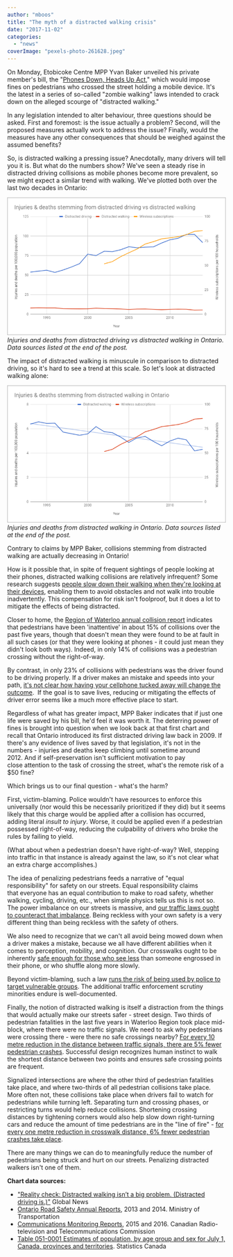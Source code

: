 ```yaml
---
author: "mboos"
title: "The myth of a distracted walking crisis"
date: "2017-11-02"
categories: 
  - "news"
coverImage: "pexels-photo-261628.jpeg"
---
```


On Monday, Etobicoke Centre MPP Yvan Baker unveiled his private member's bill, the "[Phones Down, Heads Up Act](https://www.ontla.on.ca/web/bills/bills_detail.do?locale=en&Intranet=&BillID=5235)," which would impose fines on pedestrians who crossed the street holding a mobile device. It's the latest in a series of so-called "zombie walking" laws intended to crack down on the alleged scourge of "distracted walking."

In any legislation intended to alter behaviour, three questions should be asked. First and foremost: is the issue actually a problem? Second, will the proposed measures actually work to address the issue? Finally, would the measures have any other consequences that should be weighed against the assumed benefits?<!--more-->

So, is distracted walking a pressing issue? Anecdotally, many drivers will tell you it is. But what do the numbers show? We've seen a steady rise in distracted driving collisions as mobile phones become more prevalent, so we might expect a similar trend with walking. We've plotted both over the last two decades in Ontario:

[![](/images/distracted5.png "Injuries and deaths from distracted driving vs distracted walking in Ontario")](/images/distracted5.png)
*Injuries and deaths from distracted driving vs distracted walking in Ontario. Data sources listed at the end of the post.*

The impact of distracted walking is minuscule in comparison to distracted driving, so it's hard to see a trend at this scale. So let's look at distracted walking alone:

[![](/images/distracted6.png "Injuries and deaths from distracted walking in Ontario.")](/images/distracted6.png)
*Injuries and deaths from distracted walking in Ontario. Data sources listed at the end of the post.*

Contrary to claims by MPP Baker, collisions stemming from distracted walking are actually decreasing in Ontario!

How is it possible that, in spite of frequent sightings of people looking at their phones, distracted walking collisions are relatively infrequent? Some research suggests [people slow down their walking when they're looking at their devices](https://www.npr.org/sections/health-shots/2015/07/29/427417340/texting-while-walking-are-you-cautious-or-clueless), enabling them to avoid obstacles and not walk into trouble inadvertently. This compensation for risk isn't foolproof, but it does a lot to mitigate the effects of being distracted.

Closer to home, the [Region of Waterloo annual collision report](https://www.regionofwaterloo.ca/en/gettingAround/resources/2016_Annual_Collision_Report.pdf) indicates that pedestrians have been 'inattentive' in about 15% of collisions over the past five years, though that doesn't mean they were found to be at fault in all such cases (or that they were looking at phones - it could just mean they didn't look both ways). Indeed, in only 14% of collisions was a pedestrian crossing without the right-of-way.

By contrast, in only 23% of collisions with pedestrians was the driver found to be driving properly. If a driver makes an mistake and speeds into your path, [it's not clear how having your cellphone tucked away will change the outcome](https://www.metronews.ca/views/toronto/torys-toronto-matt-elliott/2017/10/30/why-a-zombie-law-won-t-stop-the-killing-and-maiming-happening-on-toronto-streets.html).  If the goal is to save lives, reducing or mitigating the effects of driver error seems like a much more effective place to start.

Regardless of what has greater impact, MPP Baker indicates that if just one life were saved by his bill, he'd feel it was worth it. The deterring power of fines is brought into question when we look back at that first chart and recall that Ontario introduced its first distracted driving law back in 2009. If there's any evidence of lives saved by that legislation, it's not in the numbers - injuries and deaths keep climbing until sometime around 2012. And if self-preservation isn't sufficient motivation to pay close attention to the task of crossing the street, what's the remote risk of a $50 fine?

Which brings us to our final question - what's the harm?

First, victim-blaming. Police wouldn't have resources to enforce this universally (nor would this be necessarily prioritized if they did) but it seems likely that this charge would be applied after a collision has occurred, adding literal _insult to injury_. Worse, it could be applied even if a pedestrian possessed right-of-way, reducing the culpability of drivers who broke the rules by failing to yield.

(What about when a pedestrian doesn't have right-of-way? Well, stepping into traffic in that instance is already against the law, so it's not clear what an extra charge accomplishes.)

The idea of penalizing pedestrians feeds a narrative of "equal responsibility" for safety on our streets. Equal responsibility claims that everyone has an equal contribution to make to road safety, whether walking, cycling, driving, etc., when simple physics tells us this is not so. The power imbalance on our streets is massive, and [our traffic laws ought to counteract that imbalance](https://theconversation.com/cars-bicycles-and-the-fatal-myth-of-equal-reciprocity-81034). Being reckless with your own safety is a very different thing than being reckless with the safety of others.

We also need to recognize that we can't all avoid being mowed down when a driver makes a mistake, because we all have different abilities when it comes to perception, mobility, and cognition. Our crosswalks ought to be inherently [safe enough for those who see less](https://spacing.ca/toronto/2017/10/30/distracted-walking-laws-make-no-sense/) than someone engrossed in their phone, or who shuffle along more slowly.

Beyond victim-blaming, such a law [runs the risk of being used by police to target vulnerable groups](https://tvo.org/article/current-affairs/the-next-ontario/penalizing-distracted-walkers-is-step-in-the-wrong-direction). The additional traffic enforcement scrutiny minorities endure is well-documented.

Finally, the notion of distracted walking is itself a distraction from the things that would actually make our streets safer - street design. Two thirds of pedestrian fatalities in the last five years in Waterloo Region took place mid-block, where there were no traffic signals. We need to ask why pedestrians were crossing there - were there no safe crossings nearby? [For every 10 metre reduction in the distance between traffic signals, there are 5% fewer pedestrian crashes](https://www.wri.org/sites/default/files/Traffic-Safety-Bus-Priority-Corridors-BRT-EMBARQ-World-Resources-Institute.pdf). Successful design recognizes human instinct to walk the shortest distance between two points and ensures safe crossing points are frequent.

Signalized intersections are where the other third of pedestrian fatalities take place, and where two-thirds of all pedestrian collisions take place. More often not, these collisions take place when drivers fail to watch for pedestrians while turning left. Separating turn and crossing phases, or restricting turns would help reduce collisions. Shortening crossing distances by tightening corners would also help slow down right-turning cars and reduce the amount of time pedestrians are in the "line of fire" - [for every one metre reduction in crosswalk distance, 6% fewer pedestrian crashes take place](https://www.wri.org/sites/default/files/Traffic-Safety-Bus-Priority-Corridors-BRT-EMBARQ-World-Resources-Institute.pdf).

There are many things we can do to meaningfully reduce the number of pedestrians being struck and hurt on our streets. Penalizing distracted walkers isn't one of them.

**Chart data sources:**

- ["Reality check: Distracted walking isn’t a big problem. (Distracted driving is.)"](https://globalnews.ca/news/2640893/reality-check-distracted-walking-isnt-a-big-problem-distracted-driving-is/) Global News
- [Ontario Road Safety Annual Reports](https://www.mto.gov.on.ca/english/publications/ontario-road-safety-annual-report.shtml), 2013 and 2014. Ministry of Transportation
- [Communications Monitoring Reports](https://crtc.gc.ca/eng/publications1.htm), 2015 and 2016. Canadian Radio-television and Telecommunications Commission
- [Table 051-0001 Estimates of population, by age group and sex for July 1, Canada, provinces and territories](https://www5.statcan.gc.ca/cansim/a26?lang=eng&retrLang=eng&id=0510001&pattern=&csid=). Statistics Canada
